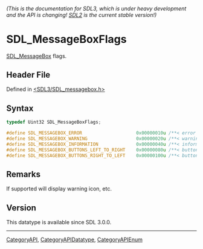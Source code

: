 ###### (This is the documentation for SDL3, which is under heavy development and the API is changing! [SDL2](https://wiki.libsdl.org/SDL2/) is the current stable version!)
# SDL_MessageBoxFlags

[SDL_MessageBox](SDL_MessageBox) flags.

## Header File

Defined in [<SDL3/SDL_messagebox.h>](https://github.com/libsdl-org/SDL/blob/main/include/SDL3/SDL_messagebox.h)

## Syntax

```c
typedef Uint32 SDL_MessageBoxFlags;

#define SDL_MESSAGEBOX_ERROR                    0x00000010u /**< error dialog */
#define SDL_MESSAGEBOX_WARNING                  0x00000020u /**< warning dialog */
#define SDL_MESSAGEBOX_INFORMATION              0x00000040u /**< informational dialog */
#define SDL_MESSAGEBOX_BUTTONS_LEFT_TO_RIGHT    0x00000080u /**< buttons placed left to right */
#define SDL_MESSAGEBOX_BUTTONS_RIGHT_TO_LEFT    0x00000100u /**< buttons placed right to left */
```

## Remarks

If supported will display warning icon, etc.

## Version

This datatype is available since SDL 3.0.0.

----
[CategoryAPI](CategoryAPI), [CategoryAPIDatatype](CategoryAPIDatatype), [CategoryAPIEnum](CategoryAPIEnum)


